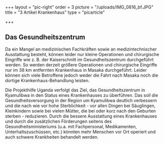 +++
layout = "pic-right"
order = 3
picture = "/uploads/IMG_0816_bf.JPG"
title = "3 Artikel Krankenhaus"
type = "picarticle"

+++
## Das Gesundheitszentrum

Da ein Mangel an medizinischen Fachkräften sowie an medizintechnischer Ausstattung besteht, können leider nur kleine Operationen und chirurgische Eingriffe wie z. B. der Kaiserschnitt im Gesundheitszentrum durchgeführt werden. So werden derzeit größere Operationen und chirurgische Eingriffe nur im 38 km entfernten Krankenhaus in Masaka durchgeführt. Leider können sich viele Betroffene jedoch weder die Fahrt nach Masaka noch die dortige Krankenhaus-Behandlung leisten.

Die Projekthilfe Uganda verfolgt das Ziel, das Gesundheitszentrum in Kyamulibwa in den Status eines Krankenhauses zu überführen. Das soll die Gesundheitsversorgung in der Region um Kyamulibwa deutlich verbessern und die nach wie vor hohe Sterblichkeit - vor allen Dingen bei Säuglingen, Kleinkindern sowie bei vielen Mütter, die bei oder kurz nach den Geburten sterben - reduzieren. Durch die bessere Ausstattung eines Krankenhauses und durch die zusätzlichen Förderungen seitens des Gesundheitsministeriums (u.a. mit Fachpersonal, Medikamenten, Unterhaltszuschüssen, etc.) könnten mehr Menschen vor Ort operiert und auch schwere Krankheiten behandelt werden.